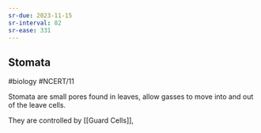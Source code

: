 ```yaml
---
sr-due: 2023-11-15
sr-interval: 82
sr-ease: 331
---
```

## Stomata
#biology #NCERT/11 

Stomata are small pores found in leaves, allow gasses to move into and out of the leave cells.

They are controlled by [[Guard Cells]], 
